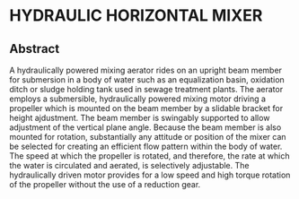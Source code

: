# HYDRAULIC HORIZONTAL MIXER

## Abstract
A hydraulically powered mixing aerator rides on an upright beam member for submersion in a body of water such as an equalization basin, oxidation ditch or sludge holding tank used in sewage treatment plants. The aerator employs a submersible, hydraulically powered mixing motor driving a propeller which is mounted on the beam member by a slidable bracket for height ajdustment. The beam member is swingably supported to allow adjustment of the vertical plane angle. Because the beam member is also mounted for rotation, substantially any attitude or position of the mixer can be selected for creating an efficient flow pattern within the body of water. The speed at which the propeller is rotated, and therefore, the rate at which the water is circulated and aerated, is selectively adjustable. The hydraulically driven motor provides for a low speed and high torque rotation of the propeller without the use of a reduction gear.